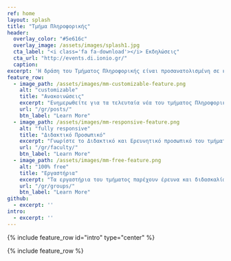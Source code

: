 ```yaml
---
ref: home
layout: splash
title: "Τμήμα Πληροφορικής"
header:
  overlay_color: "#5e616c"
  overlay_image: /assets/images/splash1.jpg
  cta_label: "<i class='fa fa-download'></i> Εκδηλώσεις"
  cta_url: "http://events.di.ionio.gr/"
  caption:
excerpt: 'Η δράση του Τμήματος Πληροφορικής είναι προσανατολισμένη σε καινοτόμες εφαρμογές στις κατευθύνσεις των:<br /> <small><a href="/gr/humanistic/">Ανθρωπιστικών-Κοινωνικών Επιστημών </a></small><br /> <small><a href="/gr/systems/">Πληροφοριακών Συστημάτων </a></small><br /><br />'
feature_row:
  - image_path: /assets/images/mm-customizable-feature.png
    alt: "customizable"
    title: "Ανακοινώσεις"
    excerpt: "Ενημερωθείτε για τα τελευταία νέα του τμήματος Πληροφορικής."
    url: "/gr/posts/"
    btn_label: "Learn More"
  - image_path: /assets/images/mm-responsive-feature.png
    alt: "fully responsive"
    title: "Διδακτικό Προσωπικό"
    excerpt: "Γνωρίστε το Διδακτικό και Ερευνητικό προσωπικό του τμήματος Πληροφορικής."
    url: "/gr/faculty/"
    btn_label: "Learn More"
  - image_path: /assets/images/mm-free-feature.png
    alt: "100% free"
    title: "Εργαστήρια"
    excerpt: "Τα εργαστήρια του τμήματος παρέχουν έρευνα και διδασκαλία στην περιοχή της Πληροφορικής"
    url: "/gr/groups/"
    btn_label: "Learn More"
github:
  - excerpt: ''
intro:
  - excerpt: ''
---
```



{% include feature_row id="intro" type="center" %}

{% include feature_row %}
